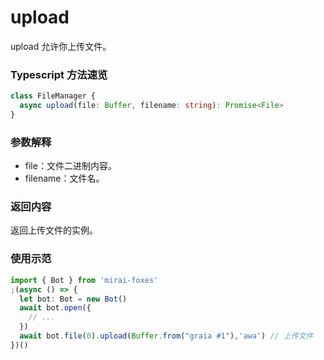 # upload

upload 允许你上传文件。

### Typescript 方法速览

```typescript
class FileManager {
  async upload(file: Buffer, filename: string): Promise<File>
}
```
### 参数解释

- file：文件二进制内容。
- filename：文件名。

### 返回内容

返回上传文件的实例。

### 使用示范

```typescript
import { Bot } from 'mirai-foxes'
;(async () => {
  let bot: Bot = new Bot()
  await bot.open({
    // ...
  })
  await bot.file(0).upload(Buffer.from("graia #1"),'awa') // 上传文件
})()
```
